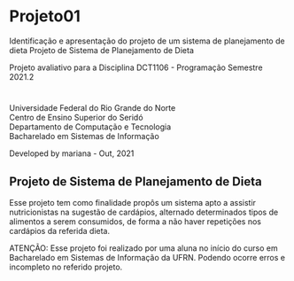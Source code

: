 # Projeto01
Identificação e apresentação do projeto de um sistema de planejamento de dieta
Projeto de Sistema de Planejamento de Dieta

Projeto avaliativo para a Disciplina DCT1106 - Programação Semestre 2021.2

# 

Universidade Federal do Rio Grande do Norte \
Centro de Ensino Superior do Seridó \
Departamento de Computação e Tecnologia \
Bacharelado em Sistemas de Informação

Developed by mariana - Out, 2021

## Projeto de Sistema de Planejamento de Dieta

Esse projeto tem como finalidade propôs um sistema apto a assistir nutricionistas na sugestão de cardápios, alternado determinados tipos de alimentos a serem consumidos, de forma a não haver repetições nos cardápios da referida dieta. 

ATENÇÃO: Esse projeto foi realizado por uma aluna no início do curso em Bacharelado em Sistemas de Informação da UFRN. Podendo ocorre erros e incompleto no referido projeto.


